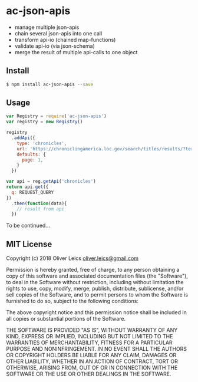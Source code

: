 
ac-json-apis
============

  * manage multiple json-apis
  * chain several json-apis into one call
  * transform api-io (chained map-functions)
  * validate api-io (via json-schema)
  * merge the result of multiple api-calls to one object

Install
-------

```sh
$ npm install ac-json-apis --save
```

Usage
-----

```js
var Registry = require('ac-json-apis')
var registry = new Registry()

registry
  .addApi({
    type: 'chronicles',
    url: 'https://chroniclingamerica.loc.gov/search/titles/results/?terms={{q}}&format=json&page={{page}}',
    defaults: {
      page: 1,
    }
  })

var api = reg.getApi('chronicles')
return api.get({
  q: REQUEST_QUERY
})
  .then(function(data){
    // result from api
  })

```

To be continued...

MIT License
-----------

Copyright (c) 2018 Oliver Leics <oliver.leics@gmail.com>

Permission is hereby granted, free of charge, to any person obtaining a copy of this software and associated documentation files (the "Software"), to deal in the Software without restriction, including without limitation the rights to use, copy, modify, merge, publish, distribute, sublicense, and/or sell copies of the Software, and to permit persons to whom the Software is furnished to do so, subject to the following conditions:

The above copyright notice and this permission notice shall be included in all copies or substantial portions of the Software.

THE SOFTWARE IS PROVIDED "AS IS", WITHOUT WARRANTY OF ANY KIND, EXPRESS OR IMPLIED, INCLUDING BUT NOT LIMITED TO THE WARRANTIES OF MERCHANTABILITY, FITNESS FOR A PARTICULAR PURPOSE AND NONINFRINGEMENT. IN NO EVENT SHALL THE AUTHORS OR COPYRIGHT HOLDERS BE LIABLE FOR ANY CLAIM, DAMAGES OR OTHER LIABILITY, WHETHER IN AN ACTION OF CONTRACT, TORT OR OTHERWISE, ARISING FROM, OUT OF OR IN CONNECTION WITH THE SOFTWARE OR THE USE OR OTHER DEALINGS IN THE SOFTWARE.
